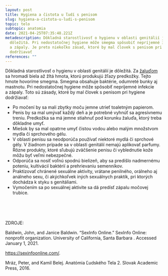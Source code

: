 ```yaml
---
layout: post
title: Hygiena a čistota u ľudí s penisom
slug: hygiena-a-cistota-u-ludi-s-penisom
topic: telo
subtopic: anatomia
date: 2021-04-25T07:35:48.221Z
metadescription: Dôkladná starostlivosť o hygienu v oblasti genitálií je
  dôležitá. Pri nedostatočnej hygiene môže smegma spôsobiť nepríjemné infekcie
  a zápaly. Je preto niekoľko zásad, ktoré by mal človek s penisom pri hygiene
  dodržiavať
references: ""
---
```

Dôkladná starostlivosť o hygienu v oblasti genitálií je dôležitá. Za [žaluďom](https://pensive-newton-39aa56.netlify.app/vonkajsie-pohlavne-ustrojenstvo-cloveka-s-penisom/) sa hromadí biela až žltá hmota, ktorú produkujú žľazy predkožky. Tejto hmote hovoríme smegma. Smegma obsahuje baktérie, odumreté bunky aj mastnotu. Pri nedostatočnej hygiene môže spôsobiť nepríjemné infekcie a zápaly. Toto sú zásady, ktoré by mal človek s penisom pri hygiene dodržiavať: 

* Po močení by sa mali zbytky moču jemne utrieť toaletným papierom.
* Penis by sa mal umývať každý deň a je potrebné vyhnúť sa agresívnemu treniu. Predkožka sa má jemne stiahnuť pod korunku žaluďa, ktorý treba dôkladne umyť. 
* Miešok by sa mal opatrne umyť čistou vodou alebo malým množstvom mydla či sprchového gélu. 
* V oblasti penisu sa neodporúča používať niektoré mydlá či sprchové gély. V žiadnom prípade sa v oblasti genitálií nemajú aplikovať parfumy. Rôzne produkty, ktoré sľubujú zväčšenie penisu či vyblednutie kože môžu byť veľmi nebezpečné. 
* Odporúča sa nosiť voľnú spodnú bielizeň, aby sa predišlo nadmernému poteniu, kultivácií baktérií a prehrievaniu semenníkov.
* Praktizovať chránené sexuálne aktivity, vrátane penilného, orálneho aj análneho sexu, či akýchkoľvek iných sexuálnych praktík, pri ktorých dochádza k styku s genitáliami.
* Vymočením sa po sexuálnej aktivite sa dá predísť zápalu močovej trubice.

<br>

<br>

<br>

<p class="important-text">ZDROJE:</p>

Baldwin, John, and Janice Baldwin. “SexInfo Online.” SexInfo Online: nonprofit organization. University of California, Santa Barbara . Accessed January 1, 2021. 

<https://sexinfoonline.com/>. 

Mráz, Peter, and Kamil Belej. Anatómia Ľudského Tela 2. Slovak Academic Press, 2016.